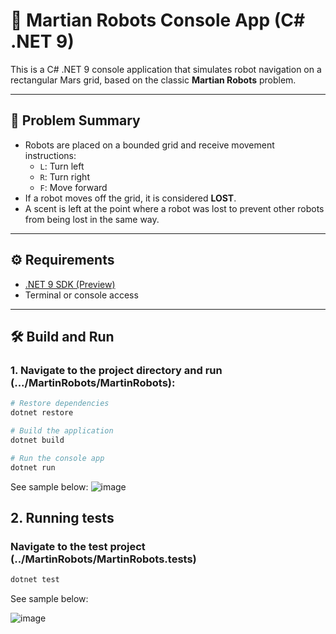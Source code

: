 ﻿# 🤖 Martian Robots Console App (C# .NET 9)

This is a C# .NET 9 console application that simulates robot navigation on a rectangular Mars grid, based on the classic **Martian Robots** problem.

---

## 🚀 Problem Summary

- Robots are placed on a bounded grid and receive movement instructions:
  - `L`: Turn left
  - `R`: Turn right
  - `F`: Move forward
- If a robot moves off the grid, it is considered **LOST**.
- A scent is left at the point where a robot was lost to prevent other robots from being lost in the same way.

---

## ⚙️ Requirements

- [.NET 9 SDK (Preview)](https://dotnet.microsoft.com/en-us/download/dotnet/9.0)
- Terminal or console access

---

## 🛠️ Build and Run

### 1. Navigate to the project directory and run (.../MartinRobots/MartinRobots):

```bash
# Restore dependencies
dotnet restore

# Build the application
dotnet build

# Run the console app
dotnet run
```
See sample below:
![image](https://github.com/user-attachments/assets/e353e0aa-bb8e-431c-ac6f-973398115472)




## 2. Running tests
### Navigate to the test project (../MartinRobots/MartinRobots.tests)
```bash
dotnet test
```
See sample below:

![image](https://github.com/user-attachments/assets/42c7bbef-9451-4ded-9973-599e56ac8334)

